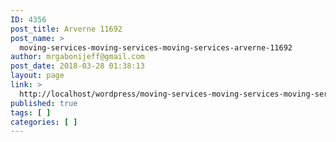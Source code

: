 ```yaml
---
ID: 4356
post_title: Arverne 11692
post_name: >
  moving-services-moving-services-moving-services-arverne-11692
author: mrgabonijeff@gmail.com
post_date: 2018-03-28 01:38:13
layout: page
link: >
  http://localhost/wordpress/moving-services-moving-services-moving-services-arverne-11692/
published: true
tags: [ ]
categories: [ ]
---
```

